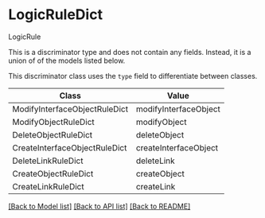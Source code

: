 # LogicRuleDict

LogicRule

This is a discriminator type and does not contain any fields. Instead, it is a union
of of the models listed below.

This discriminator class uses the `type` field to differentiate between classes.

| Class | Value
| ------------ | -------------
ModifyInterfaceObjectRuleDict | modifyInterfaceObject
ModifyObjectRuleDict | modifyObject
DeleteObjectRuleDict | deleteObject
CreateInterfaceObjectRuleDict | createInterfaceObject
DeleteLinkRuleDict | deleteLink
CreateObjectRuleDict | createObject
CreateLinkRuleDict | createLink


[[Back to Model list]](../../../../README.md#models-v1-link) [[Back to API list]](../../../../README.md#apis-v1-link) [[Back to README]](../../../../README.md)
